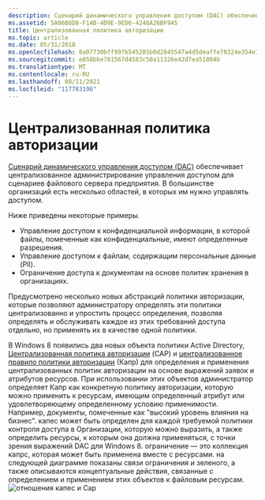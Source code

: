 ```yaml
---
description: Сценарий динамического управления доступом (DAC) обеспечивает централизованное администрирование управления доступом для сценариев файлового сервера предприятия.
ms.assetid: 5A06B8D8-F14B-4D9E-9ED6-4246A26BF945
title: Централизованная политика авторизации
ms.topic: article
ms.date: 05/31/2018
ms.openlocfilehash: 8a07730bff997b545285b0d2845547a4d5deaffe78324e354e7eecbf879b763f
ms.sourcegitcommit: e858bbe701567d4583c50a11326e42d7ea51804b
ms.translationtype: MT
ms.contentlocale: ru-RU
ms.lasthandoff: 08/11/2021
ms.locfileid: "117783196"
---
```

# <a name="centralized-authorization-policy"></a>Централизованная политика авторизации

[Сценарий динамического управления доступом (DAC)](/previous-versions/windows/desktop/dacx/dynamic-access-control-developer-extensibility-roadmap) обеспечивает централизованное администрирование управления доступом для сценариев файлового сервера предприятия. В большинстве организаций есть несколько областей, в которых им нужно управлять доступом.

Ниже приведены некоторые примеры.

-   Управление доступом к конфиденциальной информации, в которой файлы, помеченные как конфиденциальные, имеют определенные разрешения.
-   Управление доступом к файлам, содержащим персональные данные (PII).
-   Ограничение доступа к документам на основе политик хранения в организациях.

Предусмотрено несколько новых абстракций политики авторизации, которые позволяют администратору определять эти политики централизованно и упростить процесс определения, позволяя определять и обслуживать каждое из этих требований доступа отдельно, но применять их в качестве одной политики.

В Windows 8 появились два новых объекта политики Active Directory, [Централизованная политика авторизации](central-authorization-policies.md) (CAP) и [централизованное правило политики авторизации](central-authorization-policy-rule.md) (Капр) для определения и применения централизованных политик авторизации на основе выражений заявок и атрибутов ресурсов. При использовании этих объектов администратор определяет Капр как конкретную политику авторизации, которую можно применить к ресурсам, имеющим определенный атрибут или удовлетворяющему определенному условию применимости. Например, документы, помеченные как "высокий уровень влияния на бизнес". капес может быть определен для каждой требуемой политики контроля доступа в Организации, которую можно выразить, а также определить ресурсы, к которым она должна применяться, с точки зрения выражений DAC для Windows 8. ограничение — это коллекция капрс, которая может быть применена вместе с ресурсами. на следующей диаграмме показаны связи ограничения и зеленого, а также описываются концептуальные действия, связанные с определением и применением этих объектов к файловым ресурсам. ![отношения капес и Cap](images/cap.png)

 

 
